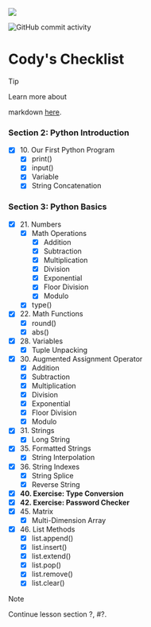 ![](https://user-images.githubusercontent.com/76246537/218339633-d285c55c-5388-4c30-a38a-06cf3cbaee5d.png)

![GitHub commit activity](https://img.shields.io/github/commit-activity/t/dec0de284/shared-tutotial?authorFilter=dec0de284&color=dec0de)

# Cody's Checklist

> [!TIP]
> Learn more about
>
markdown [here](https://docs.github.com/en/get-started/writing-on-github/getting-started-with-writing-and-formatting-on-github/basic-writing-and-formatting-syntax).

### Section 2: Python Introduction

- [x] 10\. Our First Python Program
    - [x] print()
    - [x] input()
    - [x] Variable
    - [x] String Concatenation

### Section 3: Python Basics

- [x] 21\. Numbers
    - [x] Math Operations
        - [x] Addition
        - [x] Subtraction
        - [x] Multiplication
        - [x] Division
        - [x] Exponential
        - [x] Floor Division
        - [x] Modulo
    - [x] type()
- [x] 22\. Math Functions
    - [x] round()
    - [x] abs()
- [x] 28\. Variables
    - [x] Tuple Unpacking
- [x] 30\. Augmented Assignment Operator
    - [x] Addition
    - [x] Subtraction
    - [x] Multiplication
    - [x] Division
    - [x] Exponential
    - [x] Floor Division
    - [x] Modulo
- [x] 31\. Strings
    - [x] Long String
- [x] 35\. Formatted Strings
    - [x] String Interpolation
- [x] 36\. String Indexes
    - [x] String Splice
    - [x] Reverse String
- [x] **40\. Exercise: Type Conversion**
- [x] **42\. Exercise: Password Checker**
- [x] 45\. Matrix
    - [x] Multi-Dimension Array
- [x] 46\. List Methods
    - [x] list.append()
    - [x] list.insert()
    - [x] list.extend()
    - [x] list.pop()
    - [x] list.remove()
    - [x] list.clear()

> [!NOTE]
> Continue lesson section ?, #?.
